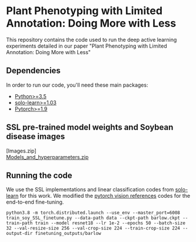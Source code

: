 # Plant Phenotyping with Limited Annotation: Doing More with Less
This repository contains the code used to run the deep active learning experiments detailed in our paper "Plant Phenotyping with Limited Annotation: Doing More with Less"
## Dependencies
In order to run our code, you'll need these main packages:

- [Python>=3.5](https://www.python.org/)
- [solo-learn>=1.03](https://github.com/vturrisi/solo-learn)
- [Pytorch>=1.9](https://pytorch.org/)

## SSL pre-trained model weights and Soybean disease images 
[Images.zip]  
[Models_and_hyperparameters.zip](https://iastate.box.com/s/hxf20a31ucnr4drsum1f3qoe2p7g6ecr)

## Running the code
We use the SSL implementations and linear classification codes from [solo-learn](https://github.com/vturrisi/solo-learn) for this work. 
We modified the [pytorch vision references](https://github.com/pytorch/vision/tree/main/references/classification) codes for the end-to-end fine-tuning.
```
python3.8 -m torch.distributed.launch --use_env --master_port=6008 train_soy_SSL_finetune.py --data-path data --ckpt-path barlow.ckpt --train-path train --model resnet18 --lr 1e-2 --epochs 50 --batch-size 32 --val-resize-size 256 --val-crop-size 224 --train-crop-size 224 --output-dir finetuning_outputs/barlow

```
